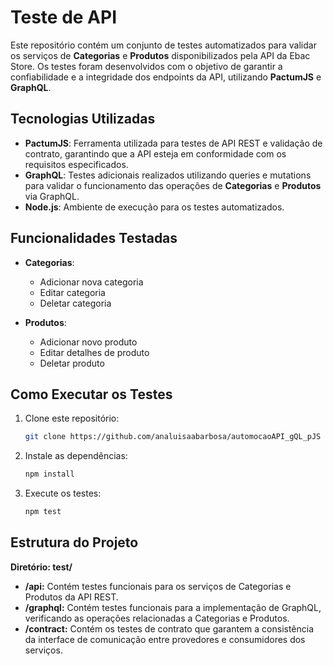# Teste de API 
Este repositório contém um conjunto de testes automatizados para validar os serviços de **Categorias** e **Produtos** disponibilizados pela API da Ebac Store. Os testes foram desenvolvidos com o objetivo de garantir a confiabilidade e a integridade dos endpoints da API, utilizando **PactumJS** e **GraphQL**.

## Tecnologias Utilizadas

- **PactumJS**: Ferramenta utilizada para testes de API REST e validação de contrato, garantindo que a API esteja em conformidade com os requisitos especificados.
- **GraphQL**: Testes adicionais realizados utilizando queries e mutations para validar o funcionamento das operações de **Categorias** e **Produtos** via GraphQL.
- **Node.js**: Ambiente de execução para os testes automatizados.

## Funcionalidades Testadas

- **Categorias**:
  - Adicionar nova categoria
  - Editar categoria
  - Deletar categoria

- **Produtos**:
  - Adicionar novo produto
  - Editar detalhes de produto
  - Deletar produto

## Como Executar os Testes

1. Clone este repositório:
   
   ```bash
   git clone https://github.com/analuisaabarbosa/automocaoAPI_gQL_pJS

2. Instale as dependências:

   ```bash
   npm install

3. Execute os testes:

   ```bash
   npm test

## Estrutura do Projeto

**Diretório: test/**

- **/api:** Contém testes funcionais para os serviços de Categorias e Produtos da API REST.
- **/graphql:** Contém testes funcionais para a implementação de GraphQL, verificando as operações relacionadas a Categorias e Produtos.
- **/contract:** Contém os testes de contrato que garantem a consistência da interface de comunicação entre provedores e consumidores dos serviços.
